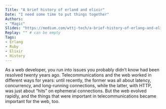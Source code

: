 ```yaml
---
Title: "A brief history of erland and elixir"
Date: "I need some time to put things together"
Authors:
- "Magic"
Slides: "https://medium.com/wttj-tech/a-brief-history-of-erlang-and-elixir-e8f166403b5a" # can be empty
Replay: "" # can be empty
Tags:
- Erlang
- Ruby
- Elixir
- History
---
```


As a web developer, you run into issues you probably didn’t know had been resolved twenty years ago. Telecommunications and the web worked in different ways for years: until recently, the former was all about latency, concurrency, and long-running connections, while the latter, with HTTP, was just about “hits” on ephemeral connections. But the web evolved rapidly, and the things that were important in telecommunications became important for the web, too.
